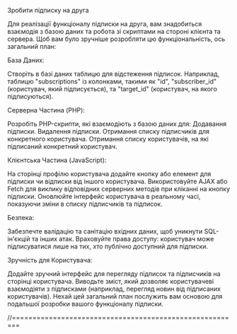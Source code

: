 Зробити підписку на друга

Для реалізації функціоналу підписки на друга, вам знадобиться взаємодія з базою даних та робота зі скриптами на стороні клієнта та сервера. Щоб вам було зручніше розробляти цю функціональність, ось загальний план:

База Даних:

Створіть в базі даних таблицю для відстеження підписок. Наприклад, таблицю "subscriptions" із колонками, такими як "id", "subscriber_id" (користувач, який підписується), та "target_id" (користувач, на якого підписуються).

Серверна Частина (PHP):

Розробіть PHP-скрипти, які взаємодіють з базою даних для:
Додавання підписки.
Видалення підписки.
Отримання списку підписчиків для конкретного користувача.
Отримання списку користувачів, на які підписаний конкретний користувач.

Клієнтська Частина (JavaScript):

На сторінці профілю користувача додайте кнопку або елемент для підписки чи відписки від іншого користувача.
Використовуйте AJAX або Fetch для виклику відповідних серверних методів при кліканні на кнопку підписки.
Оновлюйте інтерфейс користувача в реальному часі, показуючи зміни в списку підписчиків та підписок.

Безпека:

Забезпечте валідацію та санітацію вхідних даних, щоб уникнути SQL-ін'єкцій та інших атак.
Враховуйте права доступу: користувач може підписуватися лише на тих, хто публічно доступний для підписки.

Зручність для Користувача:

Додайте зручний інтерфейс для перегляду підписок та підписчиків на сторінці користувача.
Виводьте зміст, який дозволяє користувачеві взаємодіяти з підписками (наприклад, перегляд новин від підписаних користувачів).
Нехай цей загальний план послужить вам основою для подальшої розробки вашого функціоналу підписки.

//========================================================

